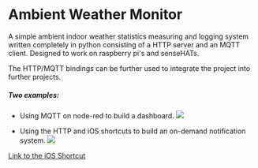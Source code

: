 # Ambient Weather Monitor

A simple ambient indoor weather statistics measuring and logging system written completely in python consisting of a HTTP server and an MQTT client. Designed to work on raspberry pi's and senseHATs.

The HTTP/MQTT bindings can be further used to integrate the project into further projects.

##### Two examples: 

- Using MQTT on node-red to build a dashboard.
![](https://i.imgur.com/vmE74Pm.png)

- Using the HTTP and iOS shortcuts to build an on-demand notification system.
![](https://i.imgur.com/b6Ru3ci.png)


[Link to the iOS Shortcut](https://www.icloud.com/shortcuts/a520a8f9ea1e4cdba8ed9ebe7df9d44c)